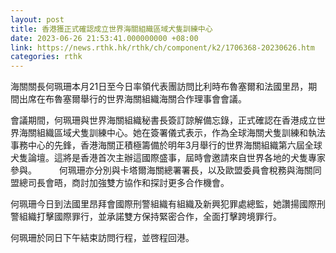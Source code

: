 ```yaml
---
layout: post
title: 香港獲正式確認成立世界海關組織區域犬隻訓練中心
date: 2023-06-26 21:53:41.000000000 +08:00
link: https://news.rthk.hk/rthk/ch/component/k2/1706368-20230626.htm
categories: rthk
---
```


海關關長何珮珊本月21日至今日率領代表團訪問比利時布魯塞爾和法國里昂，期間出席在布魯塞爾舉行的世界海關組織海關合作理事會會議。

會議期間，何珮珊與世界海關組織秘書長簽訂諒解備忘錄，正式確認在香港成立世界海關組織區域犬隻訓練中心。她在簽署儀式表示，作為全球海關犬隻訓練和執法事務中心的先鋒，香港海關正積極籌備於明年3月舉行的世界海關組織第六屆全球犬隻論壇。這將是香港首次主辦這國際盛事，屆時會邀請來自世界各地的犬隻專家參與。
　　 
何珮珊亦分別與卡塔爾海關總署署長，以及歐盟委員會稅務與海關同盟總司長會晤，商討加強雙方協作和探討更多合作機會。

何珮珊今日到法國里昂拜會國際刑警組織有組織及新興犯罪處總監，她讚揚國際刑警組織打擊國際罪行，並承諾雙方保持緊密合作，全面打擊跨境罪行。

何珮珊於同日下午結束訪問行程，並啓程回港。
